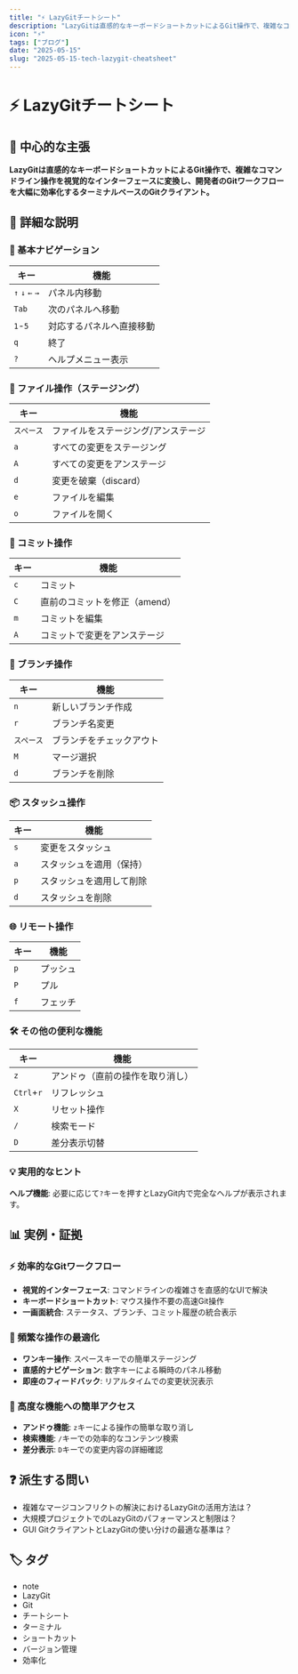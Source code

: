 ```yaml
---
title: "⚡ LazyGitチートシート"
description: "LazyGitは直感的なキーボードショートカットによるGit操作で、複雑なコマンドライン操作を視覚的なインターフェースに変換し、開発者のGitワークフローを大幅に効率化するターミナルベースのGitクライアント。"
icon: "⚡"
tags: ["ブログ"]
date: "2025-05-15"
slug: "2025-05-15-tech-lazygit-cheatsheet"
---
```


# ⚡ LazyGitチートシート

## 🎯 中心的な主張
**LazyGitは直感的なキーボードショートカットによるGit操作で、複雑なコマンドライン操作を視覚的なインターフェースに変換し、開発者のGitワークフローを大幅に効率化するターミナルベースのGitクライアント。**

## 📖 詳細な説明

### 🧭 基本ナビゲーション

| キー | 機能 |
|------|------|
| `↑` `↓` `←` `→` | パネル内移動 |
| `Tab` | 次のパネルへ移動 |
| `1`-`5` | 対応するパネルへ直接移動 |
| `q` | 終了 |
| `?` | ヘルプメニュー表示 |

### 📁 ファイル操作（ステージング）

| キー | 機能 |
|------|------|
| `スペース` | ファイルをステージング/アンステージ |
| `a` | すべての変更をステージング |
| `A` | すべての変更をアンステージ |
| `d` | 変更を破棄（discard） |
| `e` | ファイルを編集 |
| `o` | ファイルを開く |

### 💾 コミット操作

| キー | 機能 |
|------|------|
| `c` | コミット |
| `C` | 直前のコミットを修正（amend） |
| `m` | コミットを編集 |
| `A` | コミットで変更をアンステージ |

### 🌿 ブランチ操作

| キー | 機能 |
|------|------|
| `n` | 新しいブランチ作成 |
| `r` | ブランチ名変更 |
| `スペース` | ブランチをチェックアウト |
| `M` | マージ選択 |
| `d` | ブランチを削除 |

### 📦 スタッシュ操作

| キー | 機能 |
|------|------|
| `s` | 変更をスタッシュ |
| `a` | スタッシュを適用（保持） |
| `p` | スタッシュを適用して削除 |
| `d` | スタッシュを削除 |

### 🌐 リモート操作

| キー | 機能 |
|------|------|
| `p` | プッシュ |
| `P` | プル |
| `f` | フェッチ |

### 🛠️ その他の便利な機能

| キー | 機能 |
|------|------|
| `z` | アンドゥ（直前の操作を取り消し） |
| `Ctrl`+`r` | リフレッシュ |
| `X` | リセット操作 |
| `/` | 検索モード |
| `D` | 差分表示切替 |

### 💡 実用的なヒント

**ヘルプ機能**: 必要に応じて`?`キーを押すとLazyGit内で完全なヘルプが表示されます。

## 📊 実例・証拠

### ⚡ 効率的なGitワークフロー
- **視覚的インターフェース**: コマンドラインの複雑さを直感的なUIで解決
- **キーボードショートカット**: マウス操作不要の高速Git操作
- **一画面統合**: ステータス、ブランチ、コミット履歴の統合表示

### 🎯 頻繁な操作の最適化
- **ワンキー操作**: スペースキーでの簡単ステージング
- **直感的ナビゲーション**: 数字キーによる瞬時のパネル移動
- **即座のフィードバック**: リアルタイムでの変更状況表示

### 🔧 高度な機能への簡単アクセス
- **アンドゥ機能**: `z`キーによる操作の簡単な取り消し
- **検索機能**: `/`キーでの効率的なコンテンツ検索
- **差分表示**: `D`キーでの変更内容の詳細確認

## ❓ 派生する問い
- 複雑なマージコンフリクトの解決におけるLazyGitの活用方法は？
- 大規模プロジェクトでのLazyGitのパフォーマンスと制限は？
- GUI GitクライアントとLazyGitの使い分けの最適な基準は？

## 🏷️ タグ

- note
- LazyGit
- Git
- チートシート
- ターミナル
- ショートカット
- バージョン管理
- 効率化